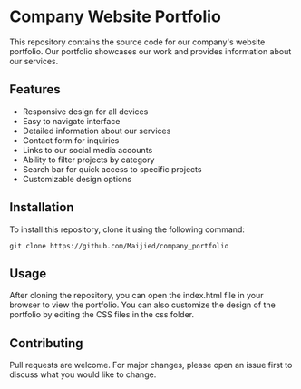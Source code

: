 # Company Website Portfolio

This repository contains the source code for our company's website portfolio. Our portfolio showcases our work and provides information about our services. 

## Features 
- Responsive design for all devices 
- Easy to navigate interface 
- Detailed information about our services 
- Contact form for inquiries 
- Links to our social media accounts 
- Ability to filter projects by category 
- Search bar for quick access to specific projects 
- Customizable design options 

 ## Installation 
 To install this repository, clone it using the following command:  

 `git clone https://github.com/Maijied/company_portfolio`

 ## Usage 
 After cloning the repository, you can open the index.html file in your browser to view the portfolio. You can also customize the design of the portfolio by editing the CSS files in the css folder.  

 ## Contributing 
 Pull requests are welcome. For major changes, please open an issue first to discuss what you would like to change.  
